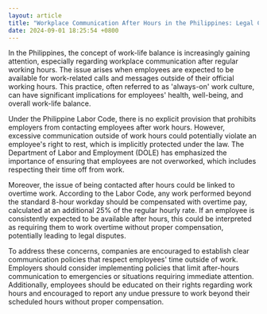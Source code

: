 ```yaml
---
layout: article
title: "Workplace Communication After Hours in the Philippines: Legal Considerations"
date: 2024-09-01 18:25:54 +0800
---
```


<p>In the Philippines, the concept of work-life balance is increasingly gaining attention, especially regarding workplace communication after regular working hours. The issue arises when employees are expected to be available for work-related calls and messages outside of their official working hours. This practice, often referred to as 'always-on' work culture, can have significant implications for employees' health, well-being, and overall work-life balance.</p><p>Under the Philippine Labor Code, there is no explicit provision that prohibits employers from contacting employees after work hours. However, excessive communication outside of work hours could potentially violate an employee's right to rest, which is implicitly protected under the law. The Department of Labor and Employment (DOLE) has emphasized the importance of ensuring that employees are not overworked, which includes respecting their time off from work.</p><p>Moreover, the issue of being contacted after hours could be linked to overtime work. According to the Labor Code, any work performed beyond the standard 8-hour workday should be compensated with overtime pay, calculated at an additional 25% of the regular hourly rate. If an employee is consistently expected to be available after hours, this could be interpreted as requiring them to work overtime without proper compensation, potentially leading to legal disputes.</p><p>To address these concerns, companies are encouraged to establish clear communication policies that respect employees' time outside of work. Employers should consider implementing policies that limit after-hours communication to emergencies or situations requiring immediate attention. Additionally, employees should be educated on their rights regarding work hours and encouraged to report any undue pressure to work beyond their scheduled hours without proper compensation.</p>